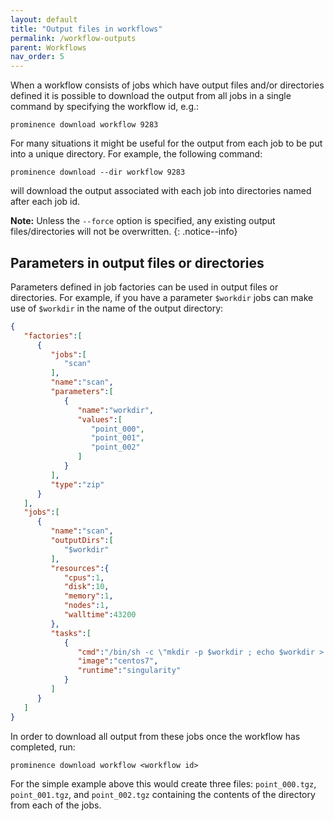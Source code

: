 ```yaml
---
layout: default
title: "Output files in workflows"
permalink: /workflow-outputs
parent: Workflows
nav_order: 5
---
```


When a workflow consists of jobs which have output files and/or directories defined it is possible to download the output from all jobs
in a single command by specifying the workflow id, e.g.:
```
prominence download workflow 9283
```
For many situations it might be useful for the output from each job to be put into a unique directory. For example, the following command:
```
prominence download --dir workflow 9283
```
will download the output associated with each job into directories named after each job id.

**Note:** Unless the `--force` option is specified, any existing output files/directories will not be overwritten.
{: .notice--info}

## Parameters in output files or directories
Parameters defined in job factories can be used in output files or directories. For example, if you have a parameter `$workdir` jobs
can make use of `$workdir` in the name of the output directory:
```json
{
   "factories":[
      {
         "jobs":[
            "scan"
         ],
         "name":"scan",
         "parameters":[
            {
               "name":"workdir",
               "values":[
                  "point_000",
                  "point_001",
                  "point_002"
               ]
            }
         ],
         "type":"zip"
      }
   ],
   "jobs":[
      {
         "name":"scan",
         "outputDirs":[
            "$workdir"
         ],
         "resources":{
            "cpus":1,
            "disk":10,
            "memory":1,
            "nodes":1,
            "walltime":43200
         },
         "tasks":[
            {
               "cmd":"/bin/sh -c \"mkdir -p $workdir ; echo $workdir > $workdir/in\"",
               "image":"centos7",
               "runtime":"singularity"
            }
         ]
      }
   ]
}
```
In order to download all output from these jobs once the workflow has completed, run:
```
prominence download workflow <workflow id>
```
For the simple example above this would create three files: `point_000.tgz`, `point_001.tgz`, and `point_002.tgz` containing the contents
of the directory from each of the jobs.

